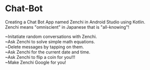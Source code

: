 # Chat-Bot
Creating a Chat Bot App named Zenchi in Android Studio using Kotlin.<br>
Zenchi means "omniscient" in Japanese that is "all-knowing"!

~Initatiate random conversations with Zenchi.<br>
~Ask Zenchi to solve simple math equations.<br>
~Delete messages by tapping on them.<br>
~Ask Zenchi for the current date and time.<br>
~Ask Zenchi to flip a coin for you!!!<br>
~Make Zenchi Google for you!
